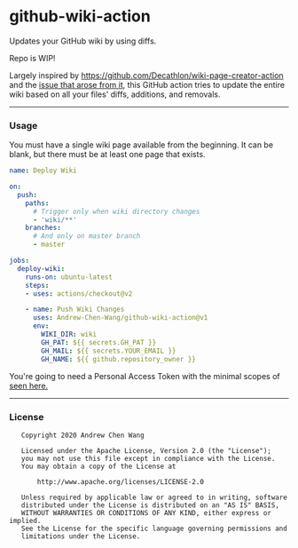 # github-wiki-action
Updates your GitHub wiki by using diffs.

Repo is WIP!

Largely inspired by https://github.com/Decathlon/wiki-page-creator-action
and the [issue that arose from it](https://github.com/Decathlon/wiki-page-creator-action/issues/11),
this GitHub action tries to update the entire wiki based on all your
files' diffs, additions, and removals.

---
### Usage

You must have a single wiki page available from the beginning.
It can be blank, but there must be at least one page that exists.

```yaml
name: Deploy Wiki

on:
  push:
    paths:
      # Trigger only when wiki directory changes
      - 'wiki/**'
    branches:
      # And only on master branch
      - master

jobs:
  deploy-wiki:
    runs-on: ubuntu-latest
    steps:
    - uses: actions/checkout@v2

    - name: Push Wiki Changes
      uses: Andrew-Chen-Wang/github-wiki-action@v1
      env:
        WIKI_DIR: wiki
        GH_PAT: ${{ secrets.GH_PAT }}
        GH_MAIL: ${{ secrets.YOUR_EMAIL }}
        GH_NAME: ${{ github.repository_owner }}
```

You're going to need a Personal Access Token with the minimal scopes of
[seen here.](https://github.com/settings/tokens/new?scopes=repo&description=wiki%20page%20creator%20token)

---
### License

```
   Copyright 2020 Andrew Chen Wang

   Licensed under the Apache License, Version 2.0 (the "License");
   you may not use this file except in compliance with the License.
   You may obtain a copy of the License at

       http://www.apache.org/licenses/LICENSE-2.0

   Unless required by applicable law or agreed to in writing, software
   distributed under the License is distributed on an "AS IS" BASIS,
   WITHOUT WARRANTIES OR CONDITIONS OF ANY KIND, either express or implied.
   See the License for the specific language governing permissions and
   limitations under the License.
```